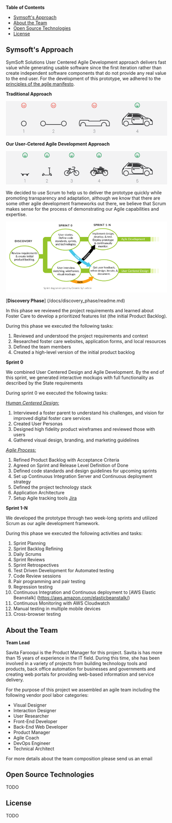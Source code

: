 **Table of Contents**

  * [Symsoft's Approach](#our-approach)  
  * [About the Team](#about-team)  
  * [Open Source Technologies](#open-source)  
  * [License](#license)  
  

## Symsoft's Approach <a id="our-approach"></a>

SymSoft Solutions User Centered Agile Development approach delivers fast value while generating usable software since the first iteration rather than create independent software components that do not provide any real value to the end user. For the development of this prototype, we adhered to the [principles of the agile manifesto](http://www.agilemanifesto.org/principles.html).

**Traditional Approach**

![Traditional Approach](/docs/sprint_0/process/images/traditionalapproach.png)

**Our User-Cetered Agile Development Approach**

![Agile Approach](/docs/sprint_0/process/images/agileapproach.png)

We decided to use Scrum to help us to deliver the prototype quickly while promoting transparency and adaptation, although we know that there are some other agile development frameworks out there, we believe that Scrum makes sense for the process of demonstrating our Agile capabilities and expertise.

![SymSoft Process](/docs/sprint_0/process/images/ourprocess.png)

[**Discovery Phase**] (/docs/discovery_phase/readme.md)

In this phase we reviewed the project requirements and learned about Foster Care to develop a prioritized features list (the initial Product Backlog).

During this phase we executed the following tasks:

1. Reviewed and understood the project requirements and context
2. Researched foster care websites, application forms, and local resources
3. Defined the team members 
4. Created  a high-level version of the initial product backlog

**Sprint 0**

We combined User Centered Design and Agile Development. By the end of this sprint, we generated interactive mockups with full functionality as described by the State requirements

During sprint 0 we executed the following tasks:

[*Human Centered Design:*](/docs/sprint_0/ux/readme.md)

1. Interviewed a foster parent to understand his challenges, and vision for improved digital foster care services
2. Created User Personas 
3. Designed high fidelity product wireframes and reviewed those with users
4. Gathered visual design, branding, and marketing guidelines

[*Agile Process:*](/docs/sprint_0/process/readme.md)

1. Refined Product Backlog with Acceptance Criteria
2. Agreed on Sprint and Release Level Definition of Done
3. Defined code standards and design guidelines for upcoming sprints
4. Set up Continuous Integration Server and Continuous deployment strategy 
5. Defined the project technology stack 
6. Application Architecture
7. Setup Agile tracking tools [Jira](https://www.atlassian.com/software/jira/agile)	

**Sprint 1-N**

We developed the prototype through two week-long sprints and utilized Scrum as our agile development framework. 

During this phase we executed the following activities and tasks:

1. Sprint Planning
2. Sprint Backlog Refining
3. Daily Scrums
4. Sprint Reviews
5. Sprint Retrospectives
6. Test Driven Development for Automated testing
7. Code Review sessions
8. Pair programming and pair testing
9. Regression testing
10. Continuous Integration and Continuous deployment to [AWS Elastic Beanstalk] (https://aws.amazon.com/elasticbeanstalk/)
11. Continuous Monitoring with AWS Cloudwatch
12. Manual testing in multiple mobile devices
13. Cross-browser testing

## About the Team <a id="about-team"></a>

**Team Lead**

Savita Farooqui is the Product Manager for this project. 
Savita is has more than 15 years of experience in the IT field. During this time, she has been involved in a variety of projects from building technology tools and products, back office automation for businesses and governments and creating web portals for providing web-based information and service delivery. 

For the purpose of this project we assembled an agile team including the following vendor pool labor categories:

* Visual Designer
* Interaction Designer
* User Researcher
* Front-End Developer
* Back-End Web Developer
* Product Manager
* Agile Coach
* DevOps Engineer
* Technical Architect

For more details about the team composition please send us an email

## Open Source Technologies <a id="open-source"></a>

TODO

## License <a id="license"></a>

TODO

